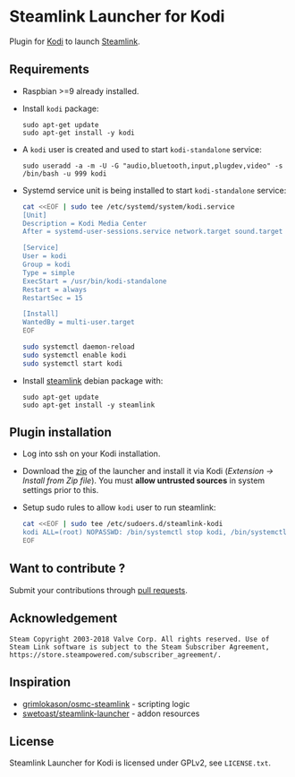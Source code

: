 # Steamlink Launcher for Kodi

Plugin for [Kodi](https://kodi.tv/) to launch [Steamlink](https://steamcommunity.com/app/353380/discussions/6/2806204039992195182/).

## Requirements

* Raspbian >=9 already installed.

* Install `kodi` package:

  ```shell
  sudo apt-get update
  sudo apt-get install -y kodi
  ```

* A `kodi` user is created and used to start `kodi-standalone` service:

  ```shell
  sudo useradd -a -m -U -G "audio,bluetooth,input,plugdev,video" -s /bin/bash -u 999 kodi
  ```

* Systemd service unit is being installed to start `kodi-standalone` service:

  ```bash
  cat <<EOF | sudo tee /etc/systemd/system/kodi.service
  [Unit]
  Description = Kodi Media Center
  After = systemd-user-sessions.service network.target sound.target

  [Service]
  User = kodi
  Group = kodi
  Type = simple
  ExecStart = /usr/bin/kodi-standalone
  Restart = always
  RestartSec = 15

  [Install]
  WantedBy = multi-user.target
  EOF

  sudo systemctl daemon-reload
  sudo systemctl enable kodi
  sudo systemctl start kodi
  ```

* Install [steamlink](https://steamcommunity.com/app/353380/discussions/0/1743353164093954254) debian package with:

  ```shell
  sudo apt-get update
  sudo apt-get install -y steamlink
  ```

## Plugin installation

* Log into ssh on your Kodi installation.

* Download the [zip](https://github.com/bigbrozer/kodi-steamlink-launcher/releases) of the launcher and install it via Kodi (*Extension → Install from Zip file*). You must **allow untrusted sources** in system settings prior to this.

* Setup sudo rules to allow `kodi` user to run steamlink:

  ```bash
  cat <<EOF | sudo tee /etc/sudoers.d/steamlink-kodi
  kodi ALL=(root) NOPASSWD: /bin/systemctl stop kodi, /bin/systemctl restart kodi, /bin/openvt, /bin/xinit, /bin/sh, /bin/steamlink, /bin/xrandr
  EOF
  ```

## Want to contribute ?

Submit your contributions through [pull requests](https://help.github.com/articles/about-pull-requests/).

## Acknowledgement

```plain
Steam Copyright 2003-2018 Valve Corp. All rights reserved. Use of Steam Link software is subject to the Steam Subscriber Agreement, https://store.steampowered.com/subscriber_agreement/.
```

## Inspiration

* [grimlokason/osmc-steamlink](https://gitlab.com/grimlokason/osmc-steamlink) - scripting logic
* [swetoast/steamlink-launcher](https://github.com/swetoast/steamlink-launcher) - addon resources

## License

Steamlink Launcher for Kodi is licensed under GPLv2, see `LICENSE.txt`.
